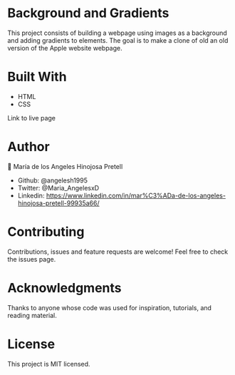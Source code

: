 # Background and Gradients

This project consists of building a webpage using images as a background and adding gradients to elements. The goal is to make a clone of old an old version of the Apple website webpage.

# Built With
- HTML
- CSS

Link to live page


# Author

👤 María de los Angeles Hinojosa Pretell

- Github: @angelesh1995
- Twitter: @Maria_AngelesxD
- Linkedin: https://www.linkedin.com/in/mar%C3%ADa-de-los-angeles-hinojosa-pretell-99935a66/

# Contributing
Contributions, issues and feature requests are welcome!
Feel free to check the issues page.

# Acknowledgments
Thanks to anyone whose code was used for inspiration, tutorials, and reading material.


# License
This project is MIT licensed.
